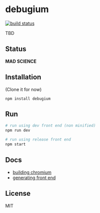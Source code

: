 # debugium
[![build status](https://secure.travis-ci.org/thlorenz/debugium.png)](http://travis-ci.org/thlorenz/debugium)

TBD

## Status

**MAD SCIENCE**

## Installation

(Clone it for now)

    npm install debugium

## Run

```sh
# run using dev front end (non minified)
npm run dev 

# run using release front end
npm start
```

## Docs

- [building chromium](https://github.com/thlorenz/debugium/blob/master/docs/building-chromium.md)
- [generating front end](https://github.com/thlorenz/debugium/blob/master/docs/generating-front-end.md)

## License

MIT
